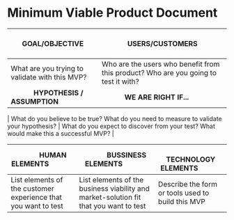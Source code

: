 # **Minimum Viable Product Document**
| &emsp;&emsp;&emsp; **GOAL/OBJECTIVE** &emsp;&emsp;&emsp;  | &emsp;&emsp;&emsp;  **USERS/CUSTOMERS** &emsp;&emsp;&emsp; |
| ------------------------------------- | ---------------------------------------------------------------------------|
| What are you trying to validate with this MVP? | Who are the users who benefit from this product? Who are you going to test it with? |
| &emsp;&emsp;&emsp; **HYPOTHESIS / ASSUMPTION** &emsp;&emsp;&emsp;  | &emsp;&emsp;&emsp;  **WE ARE RIGHT IF...** &emsp;&emsp;&emsp; |

| What do you believe to be true? What do you need to measure to validate your hypothesis?  | What do you expect to discover from your test? What would make this a successful MVP?  |


| &emsp;&emsp;&emsp; **HUMAN ELEMENTS** &emsp;&emsp;&emsp;  | &emsp;&emsp;&emsp;  **BUSSINESS ELEMENTS** &emsp;&emsp;&emsp; | &emsp;&emsp;&emsp;  **TECHNOLOGY ELEMENTS** &emsp;&emsp;&emsp; |
| ------------------------------------- | ---------------------------------------------------------------------------|---------------------|
| List elements of the customer experience that you want to test  | List elements of the business viability and market-solution fit that you want to test | Describe the form or tools used to build this MVP |

